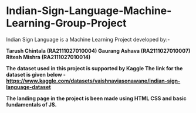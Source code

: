 # Indian-Sign-Language-Machine-Learning-Group-Project

Indian Sign Language is a Machine Learning Project developed by:-

<b>Tarush Chintala (RA2111027010004)<b>
<b>Gaurang Ashava (RA2111027010007)<b>
<b>Ritesh Mishra (RA2111027010014)<b>

The dataset used in this project is supported by Kaggle
The link for the dataset is given below - <href> https://www.kaggle.com/datasets/vaishnaviasonawane/indian-sign-language-dataset </href>

The landing page in the project is been made using HTML CSS and basic fundamentals of JS.
